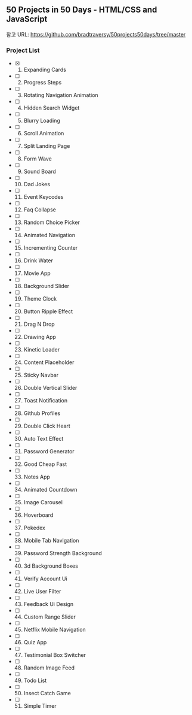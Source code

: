 ## **50 Projects in 50 Days - HTML/CSS and JavaScript**

참고 URL: https://github.com/bradtraversy/50projects50days/tree/master

###	Project	List
- [x] 01.	Expanding Cards
- [ ] 02.	Progress Steps
- [ ] 03.	Rotating Navigation Animation
- [ ] 04.	Hidden Search Widget
- [ ] 05.	Blurry Loading
- [ ] 06.	Scroll Animation
- [ ] 07.	Split Landing Page
- [ ] 08.	Form Wave
- [ ] 09.	Sound Board
- [ ] 10.	Dad Jokes
- [ ] 11.	Event Keycodes
- [ ] 12.	Faq Collapse
- [ ] 13.	Random Choice Picker
- [ ] 14.	Animated Navigation
- [ ] 15.	Incrementing Counter
- [ ] 16.	Drink Water
- [ ] 17.	Movie App	
- [ ] 18.	Background Slider
- [ ] 19.	Theme Clock
- [ ] 20.	Button Ripple Effect
- [ ] 21.	Drag N Drop
- [ ] 22.	Drawing App	
- [ ] 23.	Kinetic Loader
- [ ] 24.	Content Placeholder
- [ ] 25.	Sticky Navbar
- [ ] 26.	Double Vertical Slider
- [ ] 27.	Toast Notification
- [ ] 28.	Github Profiles
- [ ] 29.	Double Click Heart
- [ ] 30.	Auto Text Effect
- [ ] 31.	Password Generator
- [ ] 32.	Good Cheap Fast
- [ ] 33.	Notes App
- [ ] 34.	Animated Countdown
- [ ] 35.	Image Carousel
- [ ] 36.	Hoverboard
- [ ] 37.	Pokedex	
- [ ] 38.	Mobile Tab Navigation
- [ ] 39.	Password Strength Background
- [ ] 40.	3d Background Boxes
- [ ] 41.	Verify Account Ui
- [ ] 42.	Live User Filter
- [ ] 43.	Feedback Ui Design
- [ ] 44.	Custom Range Slider
- [ ] 45.	Netflix Mobile Navigation
- [ ] 46.	Quiz App
- [ ] 47.	Testimonial Box Switcher
- [ ] 48.	Random Image Feed
- [ ] 49.	Todo List
- [ ] 50.	Insect Catch Game
- [ ] 51.	Simple Timer
